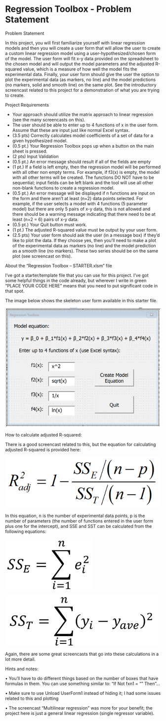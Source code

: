 # Regression Toolbox - Problem Statement

Problem Statement 

In this project, you will first familiarize yourself with linear regression models and then you will create a user form that will allow the user to create a custom linear regression model using a user-hypothesized/chosen form of the model.  The user form will fit x-y data provided on the spreadsheet to the chosen model and will output the model parameters and the adjusted R-squared value, which is a measure of how well the model fits the experimental data.  Finally, your user form should give the user the option to plot the experimental data (as markers, no line) and the model predictions (no markers, solid and smooth line) on the same plot.  See the introductory screencast related to this project for a demonstration of what you are trying to create.



Project Requirements 

- Your approach should utilize the matrix approach to linear regression (see the many screencasts on this).
- The user should be able to enter up to 4 functions of x in the user form.  Assume that these are input just like normal Excel syntax.
- (3.5 pts) Correctly calculates model coefficients of a set of data for a given hypothesized model.
- (0.5 pt.) Your Regression Toolbox pops up when a button on the main sheet is pressed.
- (2 pts)  Input Validation
- (0.5 pt.) An error message should result if all of the fields are empty
- (1 pt.) If a field is left empty, then the regression model will be performed with all other non empty terms.  For example, if f3(x) is empty, the model with all other terms will be created.  The functions DO NOT have to be sequential; input fields can be left blank and the tool will use all other non-blank functions to create a regression model.
- (0.5 pt.) An error message will be displayed if n functions are input on the form and there aren’t at least (n+2) data points selected.  For example, if the user selects a model with 4 functions (5 parameter model) but there are only 5 pairs of x-y data, this is not allowed and there should be a warning message indicating that there need to be at least (n+2 = 6) pairs of x-y data.
- (0.5 pt.) Your Quit button must work.
- (1 pt.) The adjusted R-squared value must be output by your user form.
- (2.5 pts) Your user form should ask the user (in a message box) if they’d like to plot the data.  If they choose yes, then you’ll need to make a plot of the experimental data as markers (no line) and the model prediction as a smooth line (no markers).  These two series should be on the same plot (see screencast on this).

 

About the “Regression Toolbox – STARTER.xlsm” file 

I’ve got a starter/template file that you can use for this project.  I’ve got some helpful things in the code already, but wherever I write in green “PLACE YOUR CODE HERE” means that you need to put significant code in that spot. 

The image below shows the skeleton user form available in this starter file.



![img](../assets/3-7.png)



How to calculate adjusted R-squared:

There is a good screencast related to this, but the equation for calculating adjusted R-squared is provided here:



![img](../assets/3-8.png)

In this equation, n is the number of experimental data points, p is the number of parameters (the number of functions entered in the user form plus one for the intercept), and SSE and SST can be calculated from the following equations:



![img](../assets/3-9.png)



![img](../assets/3-10.png)

Again, there are some great screencasts that go into these calculations in a lot more detail.

 

Hints and notes: 

•	You’ll have to do different things based on the number of boxes that have formulas in them.  You can use something similar to: “If Not fxn1 = “” Then”… 

•	Make sure to use Unload UserForm1 instead of hiding it; I had some issues related to this and plotting 

•	The screencast “Multilinear regression” was more for your benefit; the project here is just a general linear regression (single regressor variable).